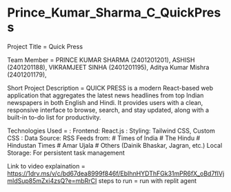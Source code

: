 # Prince_Kumar_Sharma_C_QuickPress
Project Title = Quick Press

Team Member = PRINCE KUMAR SHARMA (2401201201), 
              ASHISH (2401201188), 
              VIKRAMJEET  SINHA (2401201195), 
              Aditya Kumar Mishra (2401201179), 
              
Short Project Description = QUICK PRESS is a modern React-based web application that aggregates the latest news headlines from top Indian newspapers in both English and Hindi. It provides users with a clean, responsive interface to browse, search, and stay updated, along with a built-in to-do list for productivity.

Technologies Used = : Frontend: React.js
                    : Styling: Tailwind CSS, Custom CSS
                    : Data Source: RSS Feeds from:
                       # Times of India
                       # The Hindu
                       # Hindustan Times
                       # Amar Ujala
                       # Others (Dainik Bhaskar, Jagran, etc.)
                    Local Storage: For persistent task management
                
Link to video explaination = https://1drv.ms/v/c/bd67dea8999f846f/EbIhnHYDThFGk31mPR6fX_oBd7fIVjmldSup85mZxi4zsQ?e=mbRrCI
steps to run = run with replit agent
